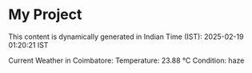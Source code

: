 # My Project

This content is dynamically generated in Indian Time (IST): 2025-02-19 01:20:21 IST


Current Weather in Coimbatore:
Temperature: 23.88 °C
Condition: haze
